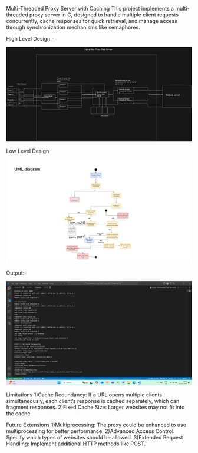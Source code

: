 Multi-Threaded Proxy Server with Caching
This project implements a multi-threaded proxy server in C, designed to handle multiple client requests concurrently, cache responses for quick retrieval, and manage access through synchronization mechanisms like semaphores.

High Level Design:-

![image alt](diagram-export-11-15-2024-12_42_18-PM.png)

Low Level Design

![image alt](uml_diagram.jpeg)

Output:- 

![image alt](Output.png)

Limitations
1)Cache Redundancy:  If a URL opens multiple clients simultaneously, each client’s response is cached separately, which can fragment responses.
2)Fixed Cache Size: Larger websites may not fit into the cache.

Future Extensions
1)Multiprocessing: The proxy could be enhanced to use multiprocessing for better performance.
2)Advanced Access Control: Specify which types of websites should be allowed.
3)Extended Request Handling: Implement additional HTTP methods like POST.
